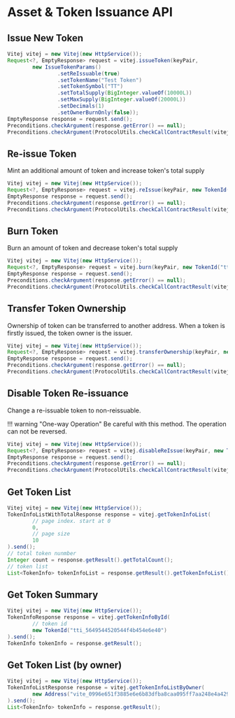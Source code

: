 # Asset & Token Issuance API

## Issue New Token
```java
Vitej vitej = new Vitej(new HttpService());
Request<?, EmptyResponse> request = vitej.issueToken(keyPair,
        new IssueTokenParams()
                .setReIssuable(true)
                .setTokenName("Test Token")
                .setTokenSymbol("TT")
                .setTotalSupply(BigInteger.valueOf(10000L))
                .setMaxSupply(BigInteger.valueOf(20000L))
                .setDecimals(1)
                .setOwnerBurnOnly(false));
EmptyResponse response = request.send();
Preconditions.checkArgument(response.getError() == null);
Preconditions.checkArgument(ProtocolUtils.checkCallContractResult(vitej, ((TransactionParams) request.getParams().get(0)).getHashRaw()));
```

## Re-issue Token

Mint an additional amount of token and increase token's total supply

```java
Vitej vitej = new Vitej(new HttpService());
Request<?, EmptyResponse> request = vitej.reIssue(keyPair, new TokenId("tti_10b56995f5d6a6e1f9a60441"), BigInteger.valueOf(100), keyPair.getAddress());
EmptyResponse response = request.send();
Preconditions.checkArgument(response.getError() == null);
Preconditions.checkArgument(ProtocolUtils.checkCallContractResult(vitej, ((TransactionParams) request.getParams().get(0)).getHashRaw()));
```

## Burn Token

Burn an amount of token and decrease token's total supply

```java
Vitej vitej = new Vitej(new HttpService());
Request<?, EmptyResponse> request = vitej.burn(keyPair, new TokenId("tti_10b56995f5d6a6e1f9a60441"), BigInteger.valueOf(100));
EmptyResponse response = request.send();
Preconditions.checkArgument(response.getError() == null);
Preconditions.checkArgument(ProtocolUtils.checkCallContractResult(vitej, ((TransactionParams) request.getParams().get(0)).getHashRaw()));
```

## Transfer Token Ownership

Ownership of token can be transferred to another address. When a token is firstly issued, the token owner is the issuer. 

```java
Vitej vitej = new Vitej(new HttpService());
Request<?, EmptyResponse> request = vitej.transferOwnership(keyPair, new TokenId("tti_10b56995f5d6a6e1f9a60441"), new Address("vite_098dfae02679a4ca05a4c8bf5dd00a8757f0c622bfccce7d68"));
EmptyResponse response = request.send();
Preconditions.checkArgument(response.getError() == null);
Preconditions.checkArgument(ProtocolUtils.checkCallContractResult(vitej, ((TransactionParams) request.getParams().get(0)).getHashRaw()));
```

## Disable Token Re-issuance

Change a re-issuable token to non-reissuable. 

!!! warning "One-way Operation"
    Be careful with this method. The operation can not be reversed.

```java
Vitej vitej = new Vitej(new HttpService());
Request<?, EmptyResponse> request = vitej.disableReIssue(keyPair, new TokenId("tti_10b56995f5d6a6e1f9a60441"));
EmptyResponse response = request.send();
Preconditions.checkArgument(response.getError() == null);
Preconditions.checkArgument(ProtocolUtils.checkCallContractResult(vitej, ((TransactionParams) request.getParams().get(0)).getHashRaw()));
```

## Get Token List

```java
Vitej vitej = new Vitej(new HttpService());
TokenInfoListWithTotalResponse response = vitej.getTokenInfoList(
        // page index. start at 0
        0,
        // page size
        10
).send();
// total token nunmber
Integer count = response.getResult().getTotalCount();
// token list
List<TokenInfo> tokenInfoList = response.getResult().getTokenInfoList();
```

## Get Token Summary

```java
Vitej vitej = new Vitej(new HttpService());
TokenInfoResponse response = vitej.getTokenInfoById(
        // token id
        new TokenId("tti_5649544520544f4b454e6e40")
).send();
TokenInfo tokenInfo = response.getResult();
```

## Get Token List (by owner)

```java
Vitej vitej = new Vitej(new HttpService());
TokenInfoListResponse response = vitej.getTokenInfoListByOwner(
        new Address("vite_0996e651f3885e6e6b83dfba8caa095ff7aa248e4a429db7bd")
).send();
List<TokenInfo> tokenInfo = response.getResult();
```

